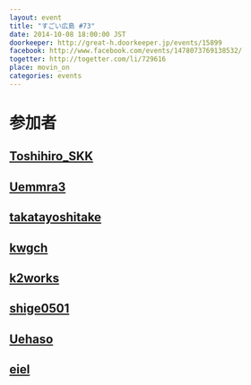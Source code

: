```yaml
---
layout: event
title: "すごい広島 #73"
date: 2014-10-08 18:00:00 JST
doorkeeper: http://great-h.doorkeeper.jp/events/15899
facebook: http://www.facebook.com/events/1478073769138532/
togetter: http://togetter.com/li/729616
place: movin_on
categories: events
---
```


# 参加者


## [Toshihiro_SKK](http://twitter.com/Toshihiro_SKK)


## [Uemmra3](https://github.com/Uemmra3)


## [takatayoshitake](http://twitter.com/takatayoshitake)


## [kwgch](https://github.com/kwgch)


## [k2works](https://github.com/k2works)


## [shige0501](https://github.com/shige0501)


## [Uehaso](https://twitter.com/uehaso)


## [eiel](http://eiel.info/)
